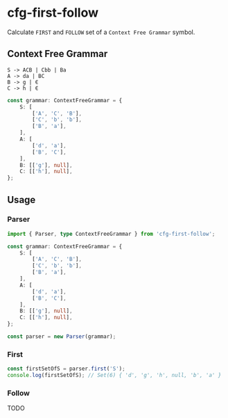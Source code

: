 # cfg-first-follow

Calculate `FIRST` and `FOLLOW` set of a `Context Free Grammar` symbol.

## Context Free Grammar

```
S -> ACB | Cbb | Ba
A -> da | BC
B -> g | Є
C -> h | Є
```

```ts
const grammar: ContextFreeGrammar = {
	S: [
		['A', 'C', 'B'],
		['C', 'b', 'b'],
		['B', 'a'],
	],
	A: [
		['d', 'a'],
		['B', 'C'],
	],
	B: [['g'], null],
	C: [['h'], null],
};
```

## Usage

### Parser

```ts
import { Parser, type ContextFreeGrammar } from 'cfg-first-follow';

const grammar: ContextFreeGrammar = {
	S: [
		['A', 'C', 'B'],
		['C', 'b', 'b'],
		['B', 'a'],
	],
	A: [
		['d', 'a'],
		['B', 'C'],
	],
	B: [['g'], null],
	C: [['h'], null],
};

const parser = new Parser(grammar);
```

### First

```ts
const firstSetOfS = parser.first('S');
console.log(firstSetOfS); // Set(6) { 'd', 'g', 'h', null, 'b', 'a' }
```

### Follow

TODO
